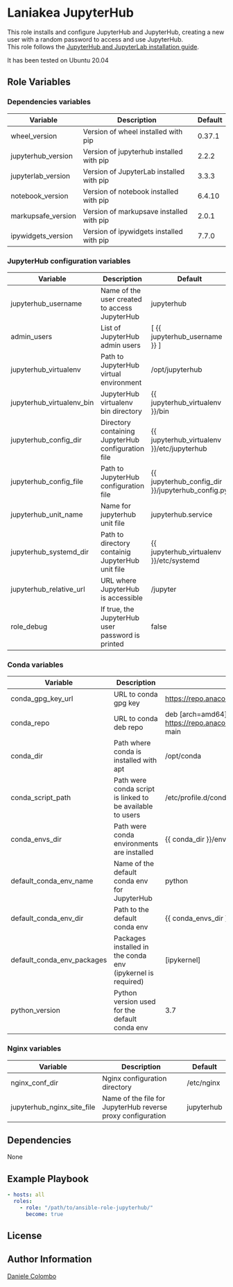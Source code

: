 Laniakea JupyterHub
===================

This role installs and configure JupyterHub and JupyterHub, creating a new user with a random password to access
and use JupyterHub.\
This role follows the [JupyterHub and JupyterLab installation guide](https://github.com/jupyterhub/jupyterhub-the-hard-way/blob/HEAD/docs/installation-guide-hard.md).

It has been tested on Ubuntu 20.04


Role Variables
--------------

### Dependencies variables
| Variable           | Description                              | Default |
| ------------------ | ---------------------------------------- | ------- |
| wheel_version      | Version of wheel installed with pip      | 0.37.1  |
| jupyterhub_version | Version of jupyterhub installed with pip | 2.2.2   |
| jupyterlab_version | Version of JupyterLab installed with pip | 3.3.3   |
| notebook_version   | Version of notebook installed with pip   | 6.4.10  |
| markupsafe_version | Version of markupsave installed with pip | 2.0.1   |
| ipywidgets_version | Version of ipywidgets installed with pip | 7.7.0   |

### JupyterHub configuration variables
| Variable                  | Description                                        | Default                                          |
| ------------------------- | -------------------------------------------------- | ------------------------------------------------ |
| jupyterhub_username       | Name of the user created to access JupyterHub      | jupyterhub                                       |
| admin_users               | List of JupyterHub admin users                     | [ {{ jupyterhub_username }} ]                    |
| jupyterhub_virtualenv     | Path to JupyterHub virtual environment             | /opt/jupyterhub                                  |
| jupyterhub_virtualenv_bin | JupyterHub virtualenv bin directory                | {{ jupyterhub_virtualenv }}/bin                  |
| jupyterhub_config_dir     | Directory containing JupyterHub configuration file | {{ jupyterhub_virtualenv }}/etc/jupyterhub       |
| jupyterhub_config_file    | Path to JupyterHub configuration file              | {{ jupyterhub_config_dir }}/jupyterhub_config.py |
| jupyterhub_unit_name      | Name for jupyterhub unit file                      | jupyterhub.service                               |
| jupyterhub_systemd_dir    | Path to directory containig JupyterHub unit file   | {{ jupyterhub_virtualenv }}/etc/systemd          |
| jupyterhub_relative_url   | URL where JupyterHub is accessible                 | /jupyter                                         |
| role_debug                | If true, the JupyterHub user password is printed   | false                                            |

### Conda variables
| Variable                   | Description                                                 | Default                                                                        |
| -------------------------- | ----------------------------------------------------------- | ------------------------------------------------------------------------------ |
| conda_gpg_key_url          | URL to conda gpg key                                        | https://repo.anaconda.com/pkgs/misc/gpgkeys/anaconda.asc                       |
| conda_repo                 | URL to conda deb repo                                       | deb [arch=amd64] https://repo.anaconda.com/pkgs/misc/debrepo/conda stable main |
| conda_dir                  | Path where conda is installed with apt                      | /opt/conda                                                                     |
| conda_script_path          | Path were conda script is linked to be available to users   | /etc/profile.d/conda.sh                                                        |
| conda_envs_dir             | Path were conda environments are installed                  | {{ conda_dir }}/envs                                                           |
| default_conda_env_name     | Name of the default conda env for JupyterHub                | python                                                                         |
| default_conda_env_dir      | Path to the default conda env                               | {{ conda_envs_dir }}/{{ default_conda_env_name }}                              |
| default_conda_env_packages | Packages installed in the conda env (ipykernel is required) | [ipykernel]                                                                    |
| python_version             | Python version used for the default conda env               | 3.7                                                                            |

### Nginx variables
| Variable                   | Description                                                 | Default    |
| -------------------------- | ----------------------------------------------------------- | ---------- |
| nginx_conf_dir             | Nginx configuration directory                               | /etc/nginx |
| jupyterhub_nginx_site_file | Name of the file for JupyterHub reverse proxy configuration | jupyterhub |

Dependencies
------------

None


Example Playbook
----------------

```yml
- hosts: all
  roles:
    - role: "/path/to/ansible-role-jupyterhub/"
      become: true
```
License
-------


Author Information
------------------

[Daniele Colombo](https://github.com/dacolombo)